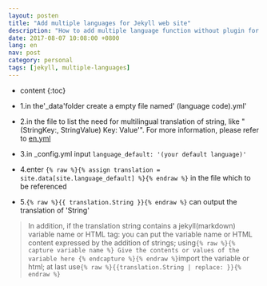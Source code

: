 ```yaml
---
layout: posten
title: "Add multiple languages for Jekyll web site"
description: "How to add multiple language function without plugin for the Jekyll web site?"
date: 2017-08-07 10:08:00 +0800
lang: en
nav: post
category: personal
tags: [jekyll, multiple-languages]
---
```


* content
{:toc}


- 1.in the'_data'folder create a empty file named' (language code).yml'

- 2.in the file to list the need for multilingual translation of string, like "(StringKey:, StringValue) Key: Value'". For more information, please refer to [en.yml][1]

- 3.in _config.yml input ```language_default: '(your default language)'```

- 4.enter ```{% raw %}{% assign translation = site.data[site.language_default] %}{% endraw %}``` in the file which to be referenced

- 5.```{% raw %}{{ translation.String }}{% endraw %}``` can output the translation of 'String'

>In addition, if the translation string contains a jekyll(markdown) variable name or HTML tag: you can put the variable name or HTML content expressed by the addition of strings; using```{% raw %}{% capture variable name %} Give the contents or values ​​of the variable here {% endcapture %}{% endraw %}```import the variable or html; at last use```{% raw %}{{translation.String | replace: }}{% endraw %}```

[1]: https://github.com/joytou/joytou.github.io/blob/master/_data/en.yml
